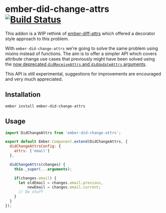 # ember-did-change-attrs [![Build Status](https://travis-ci.org/workmanw/ember-did-change-attrs.svg?branch=master)](https://travis-ci.org/workmanw/ember-did-change-attrs)

This addon is a WIP rethink of [ember-diff-attrs](https://github.com/workmanw/ember-diff-attrs) which offered a decorator style approach to this problem.

With `ember-did-change-attrs` we're going to solve the same problem using mixins instead of functions. The aim is to offer a simpler API which covers attribute change use cases that previously might have been solved using the [now deprecated `didReceiveAttrs` and `didUpdateAttrs` arguments](https://github.com/emberjs/rfcs/pull/191).

This API is still experimental, suggestions for improvements are encouraged and very much appreciated.

## Installation

`ember install ember-did-change-attrs`

## Usage

```js
import DidChangeAttrs from 'ember-did-change-attrs';

export default Ember.Component.extend(DidChangeAttrs, {
  didChangeAttrsConfig: {
    attrs: ['email']
  },

  didChangeAttrs(changes) {
    this._super(...arguments);

    if(changes.email) {
      let oldEmail = changes.email.previous,
          newEmail = changes.email.current;
      // Do stuff
    }
  }
});
```
